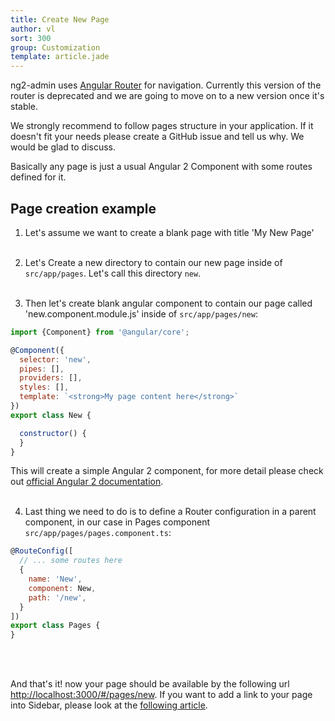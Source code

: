 ```yaml
---
title: Create New Page
author: vl
sort: 300
group: Customization
template: article.jade
---
```


ng2-admin uses [Angular Router](https://angular.io/docs/ts/latest/guide/router-deprecated.html) for navigation.
Currently this version of the router is deprecated and we are going to move on to a new version once it's stable.

We strongly recommend to follow pages structure in your application. 
If it doesn't fit your needs please create a GitHub issue and tell us why. We would be glad to discuss. 


Basically any page is just a usual Angular 2 Component with some routes defined for it.

## Page creation example

1) Let's assume we want to create a blank page with title 'My New Page'
<br><br>

2) Let's Create a new directory to contain our new page inside of `src/app/pages`. Let's call this directory `new`.
<br><br>

3) Then let's create blank angular component to contain our page called 'new.component.module.js' inside of `src/app/pages/new`:

```javascript
import {Component} from '@angular/core';

@Component({
  selector: 'new',
  pipes: [],
  providers: [],
  styles: [],
  template: `<strong>My page content here</strong>`
})
export class New {

  constructor() {
  }
}
```
This will create a simple Angular 2 component, for more detail please check out [official Angular 2 documentation](https://angular.io/docs/ts/latest/guide/displaying-data.html).
<br><br>

4) Last thing we need to do is to define a Router configuration in a parent component, in our case in Pages component `src/app/pages/pages.component.ts`:
```javascript
@RouteConfig([
  // ... some routes here
  {
    name: 'New',
    component: New,
    path: '/new',
  }
])
export class Pages {
}
```
<br><br>

And that's it! now your page should be available by the following url [http://localhost:3000/#/pages/new](http://localhost:3000/#/pages/new).
If you want to add a link to your page into Sidebar, please look at the [following article](/ng2-admin/articles/015-sidebar/).

